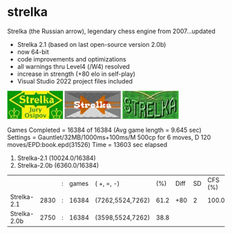 # strelka
Strelka (the Russian arrow), legendary chess engine from 2007...updated

- Strelka 2.1 (based on last open-source version 2.0b)
- now 64-bit
- code improvements and optimizations
- all warnings thru Level4 (/W4) resolved
- increase in strength (+80 elo in self-play)
- Visual Studio 2022 project files included

![alt tag](https://raw.githubusercontent.com/FireFather/strelka/master/strelka-1.bmp)
![alt tag](https://raw.githubusercontent.com/FireFather/strelka/master/strelka-2.bmp)
![alt tag](https://raw.githubusercontent.com/FireFather/strelka/master/strelka-3.bmp)

Games Completed = 16384 of 16384 (Avg game length = 9.645 sec)
Settings = Gauntlet/32MB/1000ms+100ms/M 500cp for 6 moves, D 120 moves/EPD:book.epd(31526)
Time = 13603 sec elapsed
 1.  Strelka-2.1  (10024.0/16384)
 2.  Strelka-2.0b (6360.0/16384)
 
   |			|      |   |       |                |        |       |    |        |
   | ---------- | ---- | - | ----- | -------------- | ------ | ----- | -- | ------ |
   |            |      | : | games |(   +,   =,   -)|   (%)  |   Diff|  SD| CFS (%)|
   |Strelka-2.1 |  2830| : | 16384 |(7262,5524,7262)|  61.2  |    +80|   2|  100.0 |
   |Strelka-2.0b|  2750| : | 16384 |(3598,5524,7262)|  38.8  |       |    |        |

